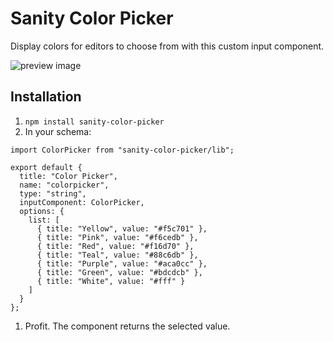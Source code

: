 # Sanity Color Picker

Display colors for editors to choose from with this custom input component.

![preview image](https://github.com/KimPaow/sanity-color-picker/raw/master/src/images/preview.png)

## Installation

1. `npm install sanity-color-picker`
1. In your schema:

```
import ColorPicker from "sanity-color-picker/lib";

export default {
  title: "Color Picker",
  name: "colorpicker",
  type: "string",
  inputComponent: ColorPicker,
  options: {
    list: [
      { title: "Yellow", value: "#f5c701" },
      { title: "Pink", value: "#f6cedb" },
      { title: "Red", value: "#f16d70" },
      { title: "Teal", value: "#88c6db" },
      { title: "Purple", value: "#aca0cc" },
      { title: "Green", value: "#bdcdcb" },
      { title: "White", value: "#fff" }
    ]
  }
};
```

1. Profit. The component returns the selected value.
